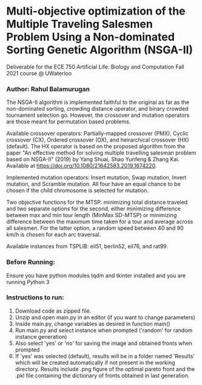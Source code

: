 # Multi-objective optimization of the Multiple Traveling Salesmen Problem Using a Non-dominated Sorting Genetic Algorithm (NSGA-II)
Deliverable for the ECE 750 Artificial Life: Biology and Computation Fall 2021 course @ UWaterloo
### Author: Rahul Balamurugan

The NSGA-II algorithm is implemented faithful to the original as far as the non-dominated sorting, crowding distance operator, and binary crowded tournament selection go. However, the crossover and mutation operators are those meant for permutation based problems.

Available crossover operators: Partially-mapped crossover (PMX), Cyclic crossover (CX), Ordered crossover (OX), and heirarchical crossover (HX)(default). The HX operator is based on the proposed algorithm from the paper "An effective method for solving multiple travelling salesman problem based on NSGA-II" (2019) by Yang Shuai, Shao Yunfeng & Zhang Kai. Available at https://doi.org/10.1080/21642583.2019.1674220.

Implemented mutation operators: Insert mutation, Swap mutation, Invert mutation, and Scramble mutation. All four have an equal chance to be chosen if the child chromosome is selected for mutation.

Two objective functions  for the MTSP: minimizing total distance traveled and two separate options for the second, either minimizing difference between max and min tour length (MinMax SD-MTSP) or minimizing difference between the maximum time taken for a tour and average across all salesmen. For the latter option, a random speed between 40 and 90 km/h is chosen for each arc traversal.

Available instances from TSPLIB: eil51, berlin52, eil76, and rat99.

### Before Running:
Ensure you have python modules tqdm and tkinter installed and you are running Python 3

### Instructions to run:
1. Download code as zipped file.
2. Unzip and open main.py in an editor (if you want to change parameters)
3. Inside main.py, change variables as desired in function main()
4. Run main.py and select instance when prompted ('random' for random instance generation)
5. Also select 'yes' or 'no' for saving the image and obtained fronts when prompted
6. If 'yes' was selected (default), results will be in a folder named 'Results' which will be created automatically if not present in the working directory. Results include .png figure of the optimal pareto front and the .pkl file containing the dictionary of fronts obtained in last generation.
